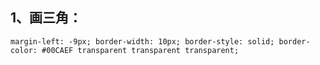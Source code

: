 ## 1、画三角：
`margin-left: -9px;
border-width: 10px;
border-style: solid;
border-color: #00CAEF transparent transparent transparent;`
